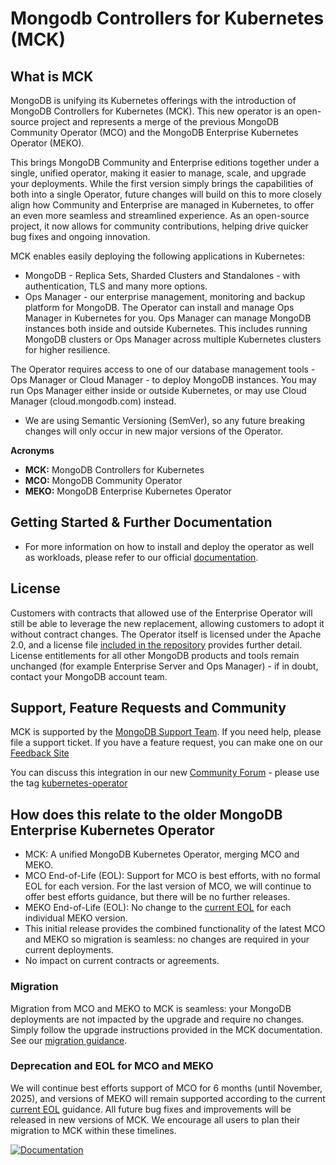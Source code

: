 # Mongodb Controllers for Kubernetes (MCK)

## What is MCK

MongoDB is unifying its Kubernetes offerings with the introduction of MongoDB Controllers for Kubernetes (MCK). This new operator is an open-source project and represents a merge of the previous MongoDB Community Operator (MCO) and the MongoDB Enterprise Kubernetes Operator (MEKO).

This brings MongoDB Community and Enterprise editions together under a single, unified operator, making it easier to manage, scale, and upgrade your deployments. While the first version simply brings the capabilities of both into a single Operator, future changes will build on this to more closely align how Community and Enterprise are managed in Kubernetes, to offer an even more seamless and streamlined experience. As an open-source project, it now allows for community contributions, helping drive quicker bug fixes and ongoing innovation.

MCK enables easily deploying the following applications in Kubernetes:
* MongoDB - Replica Sets, Sharded Clusters and Standalones - with authentication, TLS and many more options.
* Ops Manager - our enterprise management, monitoring and backup platform for MongoDB. The Operator can install and manage Ops Manager in Kubernetes for you. Ops Manager can manage MongoDB instances both inside and outside Kubernetes.
This includes running MongoDB clusters or Ops Manager across multiple Kubernetes clusters for higher resilience.

The Operator requires access to one of our database management tools - Ops Manager or Cloud Manager - to deploy MongoDB instances. You may run Ops Manager either inside or outside Kubernetes, or may use Cloud Manager (cloud.mongodb.com) instead.
* We are using Semantic Versioning (SemVer), so any future breaking changes will only occur in new major versions of the Operator.

**Acronyms**

* **MCK:** MongoDB Controllers for Kubernetes
* **MCO:** MongoDB Community Operator
* **MEKO:** MongoDB Enterprise Kubernetes Operator

## Getting Started & Further Documentation
* For more information on how to install and deploy the operator as well as workloads, please refer to our official [documentation](https://www.mongodb.com/docs/kubernetes/current/).

## License

Customers with contracts that allowed use of the Enterprise Operator will still be able to leverage the new replacement, allowing customers to adopt it without contract changes. The Operator itself is licensed under the Apache 2.0, and a license file [included in the repository](#) provides further detail. License entitlements for all other MongoDB products and tools remain unchanged (for example Enterprise Server and Ops Manager) \- if in doubt, contact your MongoDB account team.

## Support, Feature Requests and Community
MCK is supported by the [MongoDB Support Team](https://support.mongodb.com/). If you need help, please file a support ticket. If you have a feature request, you can make one on our [Feedback Site](https://feedback.mongodb.com/forums/924355-ops-tools)

You can discuss this integration in our new [Community Forum](https://developer.mongodb.com/community/forums/) - please use the tag [kubernetes-operator](https://developer.mongodb.com/community/forums/tag/kubernetes-operator)

## How does this relate to the older MongoDB Enterprise Kubernetes Operator
* MCK: A unified MongoDB Kubernetes Operator, merging MCO and MEKO.
* MCO End-of-Life (EOL): Support for MCO is best efforts, with no formal EOL for each version. For the last version of MCO, we will continue to offer best efforts guidance, but there will be no further releases.
* MEKO End-of-Life (EOL): No change to the [current EOL](https://www.mongodb.com/docs/kubernetes-operator/current/reference/support-lifecycle/) for each individual MEKO version.
* This initial release provides the combined functionality of the latest MCO and MEKO so migration is seamless: no changes are required in your current deployments.
* No impact on current contracts or agreements.

### Migration

Migration from MCO and MEKO to MCK is seamless: your MongoDB deployments are not impacted by the upgrade and require no changes. Simply follow the upgrade instructions provided in the MCK documentation. See our [migration guidance](https://dochub.mongodb.org/core/migrate-to-mck).

### Deprecation and EOL for MCO and MEKO

We will continue best efforts support of MCO for 6 months (until November, 2025), and versions of MEKO will remain supported according to the current [current EOL](https://www.mongodb.com/docs/kubernetes-operator/current/reference/support-lifecycle/) guidance. All future bug fixes and improvements will be released in new versions of MCK. We encourage all users to plan their migration to MCK within these timelines.

[![Documentation](https://img.shields.io/badge/Documentation-MongoDB-green)](https://www.mongodb.com/docs/kubernetes/current/)
